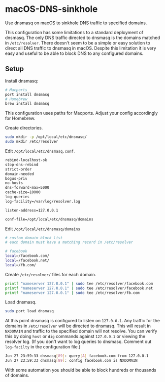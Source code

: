# macOS-DNS-sinkhole
Use dnsmasq on macOS to sinkhole DNS traffic to specified domains.

This configuration has some limitations to a standard deployment of dnsmasq. The only DNS traffic directed to dnsmasq is the domains matched in `/etc/resolver`. There doesn't seem to be a simple or easy solution to direct all DNS traffic to dnsmasq in macOS. Despite this limitation it is very easy and useful to be able to block DNS to any configured domains.

## Setup

Install dnsmasq:

```bash
# Macports
port install dnsmasq
# Homebrew
brew install dnsmasq
```

This configuration uses paths for Macports. Adjust your config accordingly for Homebrew.

Create directories.

```bash
sudo mkdir -p /opt/local/etc/dnsmasq/
sudo mkdir /etc/resolver
```

Edit `/opt/local/etc/dnsmasq.conf`.

```bash
rebind-localhost-ok
stop-dns-rebind
strict-order
domain-needed
bogus-priv
no-hosts
dns-forward-max=5000
cache-size=10000
log-queries
log-facility=/var/log/resolver.log

listen-address=127.0.0.1

conf-file=/opt/local/etc/dnsmasq/domains
```

Edit `/opt/local/etc/dnsmasq/domains`

```bash
# custom domain block list
# each domain must have a matching record in /etc/resolver

# facebook
local=/facebook.com/
local=/facebook.net/
local=/fb.com/
```

Create `/etc/resolver/` files for each domain.

```bash
printf "nameserver 127.0.0.1" | sudo tee /etc/resolver/facebook.com
printf "nameserver 127.0.0.1" | sudo tee /etc/resolver/facebook.net
printf "nameserver 127.0.0.1" | sudo tee /etc/resolver/fb.com
```

Load dnsmasq.

```bash
sudo port load dnsmasq
```

At this point dnsmasq is configured to listen on `127.0.0.1`. Any traffic for the domains in `/etc/resolver` will be directed to dnsmasq. This will result in `NXDOMAIN` and traffic to the specified domain will not resolve. You can verify this by doing `host` or `dig` commands against `127.0.0.1` or viewing the resolver log. (If you don't want to log queries to dnsmasq. Comment out `log-facilty` in the configuration file.)

```bash
Jun 27 23:59:33 dnsmasq[89]: query[A] facebook.com from 127.0.0.1
Jun 27 23:59:33 dnsmasq[89]: config facebook.com is NXDOMAIN
```

With some automation you should be able to block hundreds or thousands of domains.



